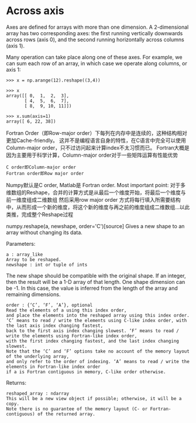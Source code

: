 Across axis
===================================
Axes are defined for arrays with more than one dimension. 
A 2-dimensional array has two corresponding axes: the first running vertically downwards across rows (axis 0), 
and the second running horizontally across columns (axis 1).

Many operation can take place along one of these axes.
For example, we can sum each row of an array, in which case we operate along columns, or axis 1:
```
>>> x = np.arange(12).reshape((3,4))

>>> x
array([[ 0,  1,  2,  3],
       [ 4,  5,  6,  7],
       [ 8,  9, 10, 11]])

>>> x.sum(axis=1)
array([ 6, 22, 38])
```



Fortran Order（即Row-major order）下每列在内存中是连续的，这种结构相对更加Cache-friendly。
这并不是编程语言自身的特性，在C语言中完全可以使用Column-major order，只不过访问起来计算index不太习惯而已。
Fortran大概是因为主要用于科学计算，Column-major order对于一些矩阵运算有性能优势
```
C order即Column-major order 
Fortran order即Row major order
```
Numpy默认是C order, Matlab是 Fortran order.
Most important point:  对于多维数组的Reshape，合并的计算方式是从最后一个维度开始，将最后一个维度与前一维度组成二维数组
然后采用row major order 方式将每行填入所需要结构中，从而形成一个新的维度，将这个新的维度与再之前的维度组成二维数组...以此类推，完成整个Reshape过程




numpy.reshape(a, newshape, order='C')[source]
Gives a new shape to an array without changing its data.

Parameters:	
```
a : array_like
Array to be reshaped.
newshape : int or tuple of ints
```
The new shape should be compatible with the original shape. If an integer, 
then the result will be a 1-D array of that length. One shape dimension can be -1. 
In this case, the value is inferred from the length of the array and remaining dimensions.

```
order : {‘C’, ‘F’, ‘A’}, optional
Read the elements of a using this index order, 
and place the elements into the reshaped array using this index order. 
‘C’ means to read / write the elements using C-like index order, with the last axis index changing fastest,
back to the first axis index changing slowest. ‘F’ means to read / write the elements using Fortran-like index order,
with the first index changing fastest, and the last index changing slowest.
Note that the ‘C’ and ‘F’ options take no account of the memory layout of the underlying array, 
and only refer to the order of indexing. ‘A’ means to read / write the elements in Fortran-like index order 
if a is Fortran contiguous in memory, C-like order otherwise.
```
Returns:	
```
reshaped_array : ndarray
This will be a new view object if possible; otherwise, it will be a copy. 
Note there is no guarantee of the memory layout (C- or Fortran- contiguous) of the returned array.
```

